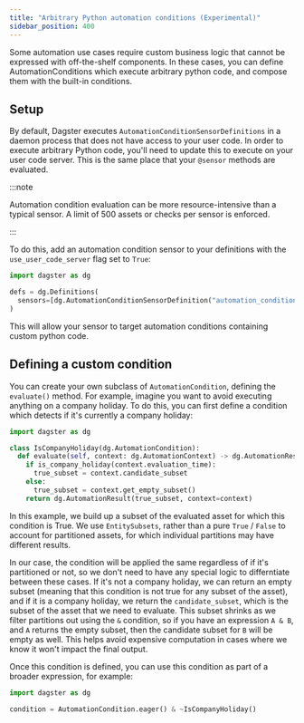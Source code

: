 ```yaml
---
title: "Arbitrary Python automation conditions (Experimental)"
sidebar_position: 400
---
```


Some automation use cases require custom business logic that cannot be expressed with off-the-shelf components. In these cases, you can define AutomationConditions which execute arbitrary python code, and compose them with the built-in conditions.

## Setup

By default, Dagster executes `AutomationConditionSensorDefinitions` in a daemon process that does not have access to your user code. In order to execute arbitrary Python code, you'll need to update this to execute on your user code server. This is the same place that your `@sensor` methods are evaluated.

:::note

Automation condition evaluation can be more resource-intensive than a typical sensor. A limit of 500 assets or checks per sensor is enforced.

:::

To do this, add an automation condition sensor to your definitions with the `use_user_code_server` flag set to `True`:

```python
import dagster as dg

defs = dg.Definitions(
  sensors=[dg.AutomationConditionSensorDefinition("automation_condition_sensor", target=dg.AssetSelection.all(), use_user_code_server=True)]
)
```

This will allow your sensor to target automation conditions containing custom python code.

## Defining a custom condition

You can create your own subclass of `AutomationCondition`, defining the `evaluate()` method. For example, imagine you want to avoid executing anything on a company holiday. To do this, you can first define a condition which detects if it's currently a company holiday:

```python
import dagster as dg

class IsCompanyHoliday(dg.AutomationCondition):
  def evaluate(self, context: dg.AutomationContext) -> dg.AutomationResult:
    if is_company_holiday(context.evaluation_time):
      true_subset = context.candidate_subset
    else:
      true_subset = context.get_empty_subset()
    return dg.AutomationResult(true_subset, context=context)

```

In this example, we build up a subset of the evaluated asset for which this condition is True. We use `EntitySubsets`, rather than a pure `True` / `False` to account for partitioned assets, for which individual partitions may have different results.

In our case, the condition will be applied the same regardless of if it's partitioned or not, so we don't need to have any special logic to differntiate between these cases. If it's not a company holiday, we can return an empty subset (meaning that this condition is not true for any subset of the asset), and if it is a company holiday, we return the `candidate_subset`, which is the subset of the asset that we need to evaluate. This subset shrinks as we filter partitions out using the `&` condition, so if you have an expression `A & B`, and `A` returns the empty subset, then the candidate subset for `B` will be empty as well. This helps avoid expensive computation in cases where we know it won't impact the final output.

Once this condition is defined, you can use this condition as part of a broader expression, for example:

```python
import dagster as dg

condition = AutomationCondition.eager() & ~IsCompanyHoliday()
```
